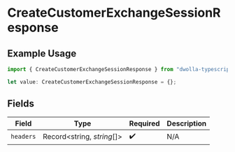 # CreateCustomerExchangeSessionResponse

## Example Usage

```typescript
import { CreateCustomerExchangeSessionResponse } from "dwolla-typescript/models/operations";

let value: CreateCustomerExchangeSessionResponse = {};
```

## Fields

| Field                      | Type                       | Required                   | Description                |
| -------------------------- | -------------------------- | -------------------------- | -------------------------- |
| `headers`                  | Record<string, *string*[]> | :heavy_check_mark:         | N/A                        |
